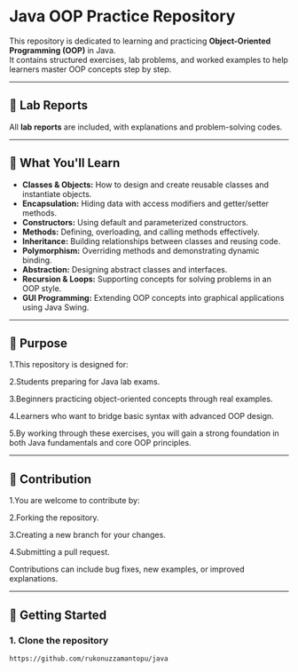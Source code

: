 # Java OOP Practice Repository

This repository is dedicated to learning and practicing **Object-Oriented Programming (OOP)** in Java.  
It contains structured exercises, lab problems, and worked examples to help learners master OOP concepts step by step.  

---

## 📑 Lab Reports  
All **lab reports**  are included, with explanations and problem-solving codes.  

---

## 📘 What You'll Learn
- **Classes & Objects:** How to design and create reusable classes and instantiate objects.  
- **Encapsulation:** Hiding data with access modifiers and getter/setter methods.  
- **Constructors:** Using default and parameterized constructors.  
- **Methods:** Defining, overloading, and calling methods effectively.  
- **Inheritance:** Building relationships between classes and reusing code.  
- **Polymorphism:** Overriding methods and demonstrating dynamic binding.  
- **Abstraction:** Designing abstract classes and interfaces.  
- **Recursion & Loops:** Supporting concepts for solving problems in an OOP style.  
- **GUI Programming:** Extending OOP concepts into graphical applications using Java Swing.  

---
 


## 🎯 Purpose

1.This repository is designed for:

2.Students preparing for Java lab exams.

3.Beginners practicing object-oriented concepts through real examples.

4.Learners who want to bridge basic syntax with advanced OOP design.

5.By working through these exercises, you will gain a strong foundation in both Java fundamentals and core OOP principles.

---

## 🤝 Contribution

1.You are welcome to contribute by:

2.Forking the repository.

3.Creating a new branch for your changes.

4.Submitting a pull request.

Contributions can include bug fixes, new examples, or improved explanations.

---
## 🚀 Getting Started  

### 1. Clone the repository  
```bash
https://github.com/rukonuzzamantopu/java

